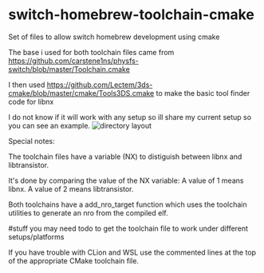 # switch-homebrew-toolchain-cmake
Set of files to allow switch homebrew development using cmake

The base i used for both toolchain files came from https://github.com/carstene1ns/physfs-switch/blob/master/Toolchain.cmake

I then used https://github.com/Lectem/3ds-cmake/blob/master/cmake/Tools3DS.cmake to make the basic tool finder code for libnx

I do not know if it will work with any setup so ill share my current setup so you can see an example.
![directory layout](https://i.imgur.com/OguGhpB.png?1 "how I have my directory layed out")


Special notes:

The toolchain files have a variable (NX) to distiguish between libnx and libtransistor.

It's done by comparing the value of the NX variable:
A value of 1 means libnx.
A value of 2 means libtransistor.

Both toolchains have a add_nro_target function which uses the toolchain utilities to generate an nro from the compiled elf.

#stuff you may need todo to get the toolchain file to work under different setups/platforms

 If you have trouble with CLion and WSL use the commented lines at the top of the appropriate CMake toolchain file.
